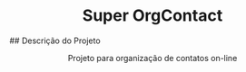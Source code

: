 <h1 align="center">Super OrgContact</h1>
## Descrição do Projeto
<p align="center">Projeto para organização de contatos on-line</p>